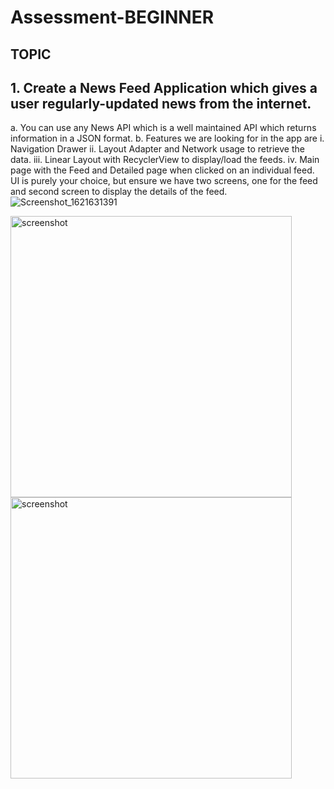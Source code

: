 
# Assessment-BEGINNER
## TOPIC
## 1. Create a News Feed Application which gives a user regularly-updated news from the internet.
a. You can use any News API which is a well maintained API which
returns information in a JSON format.
b. Features we are looking for in the app are
i. Navigation Drawer
ii. Layout Adapter and Network usage to retrieve the data.
iii. Linear Layout with RecyclerView to display/load the feeds.
iv. Main page with the Feed and Detailed page when clicked on
an individual feed.
 UI is purely your choice, but ensure we have two screens, one for the feed and
second screen to display the details of the feed.![Screenshot_1621631391](https://user-images.githubusercontent.com/45622444/119203401-94e55500-bab0-11eb-8946-db249812facf.png)



<div style="float: center">
<img alt="screenshot" height="450px" src="https://user-images.githubusercontent.com/45622444/119203431-a4649e00-bab0-11eb-9cd1-86f22c568af3.png"/>
<img alt="screenshot" height="450px" src="https://user-images.githubusercontent.com/45622444/119203435-a4fd3480-bab0-11eb-949d-1eb03a2b84ff.png"/>
</div>
